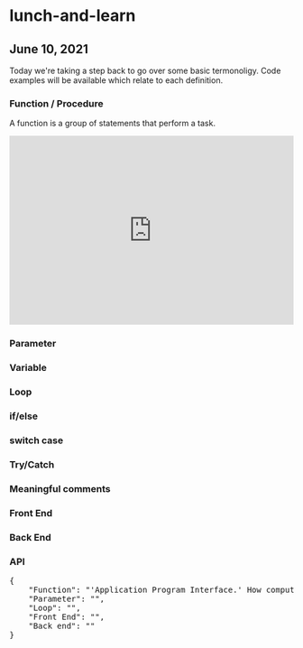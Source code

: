 # lunch-and-learn
## June 10, 2021

Today we're taking a step back to go over some basic termonoligy. Code examples will be available which relate to each definition.


### Function / Procedure

A function is a group of statements that perform a task. 

<iframe height="335" style="width: 100%;" scrolling="no" title="Lunch and Learn - Functions" src="https://codepen.io/kayserlabs/embed/BaWOzjv?height=335&theme-id=dark&default-tab=html,result" frameborder="no" loading="lazy" allowtransparency="true" allowfullscreen="true">
  See the Pen <a href='https://codepen.io/kayserlabs/pen/BaWOzjv'>Lunch and Learn - Functions</a> by Kevin
  (<a href='https://codepen.io/kayserlabs'>@kayserlabs</a>) on <a href='https://codepen.io'>CodePen</a>.
</iframe>


### Parameter
### Variable
### Loop
### if/else
### switch case
### Try/Catch
### Meaningful comments



### Front End
### Back End
### API

<pre>
{
    "Function": "'Application Program Interface.' How computers and applications communicate with one another.",
    "Parameter": "",
    "Loop": "",
    "Front End": "",
    "Back end": ""
}

</pre>